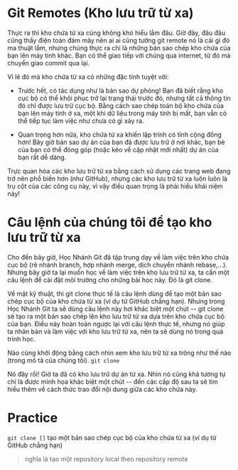 # Git Remotes (Kho lưu trữ từ xa)
Thực ra thì kho chứa từ xa cũng không khó hiểu lắm đâu. Giờ đây, đâu đâu cũng thấy điện toán đám mây nên ai ai cũng tưởng git remote nó là cái gì đó ma thuật lắm, nhưng chúng thực ra chỉ là những bản sao chép kho chứa của bạn lên máy tính khác. Bạn có thể giao tiếp với chúng qua internet, từ đó mà chuyển giao commit qua lại.

Vì lẽ đó mà kho chứa từ xa có những đặc tính tuyệt vời:

- Trước hết, có tác dụng như là bản sao dự phòng! Bạn đã biết rằng kho cục bộ có thể khôi phục trở lại trạng thái trước đó, nhưng tất cả thông tin đó chỉ được lưu trữ cục bộ. Bằng cách sao chép toàn bộ kho chứa của bạn lên máy tính ở xa, một khi dữ liệu trong máy tính bị mất, bạn vẫn có thể tiếp tục làm việc như chưa có gì xảy ra.

- Quan trọng hơn nữa, kho chứa từ xa khiến lập trình có tính cộng đồng hơn! Bây giờ bản sao dự án của bạn đã được lưu trữ ở nơi khác, bạn bè của bạn có thể đóng góp (hoặc kéo về cập nhật mới nhất) dự án của bạn rất dễ dàng.

Trực quan hóa các kho lưu trữ từ xa bằng cách sử dụng các trang web đang trở nên phổ biến hơn (như GitHub), nhưng các kho lưu trữ từ xa luôn luôn là trụ cột của các công cụ này, vì vậy điều quan trọng là phải hiểu khái niệm này!

# Câu lệnh của chúng tôi để tạo kho lưu trữ từ xa
Cho đến bây giờ, Học Nhánh Git đã tập trung dạy về làm việc trên kho chứa cục bộ (rẽ nhánh branch, hợp nhánh merge, dịch chuyển nhánh rebase,...). Nhưng bây giờ ta lại muốn học về làm việc trên kho lưu trữ từ xa, ta cần một câu lệnh để cài đặt môi trường cho những bài học này. Đó là git clone.

Về mặt kỹ thuật, thì git clone thực tế là câu lệnh dùng để tạo một bản sao chép cục bộ của kho chứa từ xa (ví dụ từ GitHub chẳng hạn). Nhưng trong Học Nhánh Git ta sẽ dùng câu lệnh này hơi khác biệt một chút -- git clone sẽ tạo ra một bản sao chép lên kho lưu trữ từ xa dựa trên kho chứa cục bộ của bạn. Điều này hoàn toàn ngược lại với câu lệnh thực tế, nhưng nó giúp ta nhân bản và làm việc với kho lưu trữ từ xa, nên ta sẽ dùng nó trong quá trình học.

Nào cùng khởi động bằng cách nhìn xem kho lưu trữ từ xa trông như thế nào (trong mô tả của chúng tôi). `git clone`

Nó đây rồi! Giờ ta đã có kho lưu trữ dự án từ xa. Nhìn nó cũng khá tương tự chỉ là được minh họa khác biệt một chút -- đến các cấp độ sau ta sẽ tìm hiểu thêm về cách thức trao đổi nội dung giữa các kho chứa này.

# Practice

`git clone []` tạo một bản sao chép cục bộ của kho chứa từ xa (ví dụ từ GitHub chẳng hạn)
> nghĩa là tạo một repository local theo repository remote